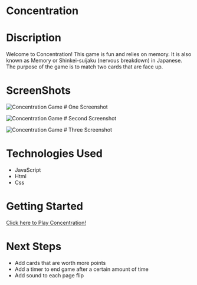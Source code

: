 # Concentration
# Discription
Welcome to Concentration! This game is fun and relies on memory. It is also known as Memory or Shinkei-suijaku (nervous breakdown) in Japanese. The purpose of the game is to match two cards that are face up. 

# ScreenShots

![Concentration Game # One Screenshot](https://i.imgur.com/SUC7AOl.png)

![Concentration Game # Second Screenshot](https://i.imgur.com/DgTlWTC.png)

![Concentration Game # Three Screenshot](https://i.imgur.com/hg4kG1U.png)

# Technologies Used

- JavaScript
- Html
- Css

# Getting Started

[Click here to Play Concentration!](https://loex345.github.io/Concentration/)

# Next Steps
- Add cards that are worth more points
- Add a timer to end game after a certain amount of time
- Add sound to each page flip
